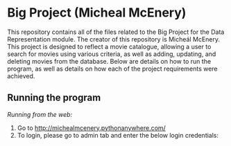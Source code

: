 # Big Project (Micheal McEnery) #
This repository contains all of the files related to the Big Project for the Data Representation module. The creator of this repository is Micheál McEnery. This project is designed to reflect a movie catalogue, allowing a user to search for movies using various criteria, as well as adding, updating, and deleting movies from the database.
Below are details on how to run the program, as well as details on how each of the project requirements were achieved.

## Running the program ##
_Running from the web:_
  1.	Go to http://michealmcenery.pythonanywhere.com/
  2.  To login, please go to admin tab and enter the below login credentials:
